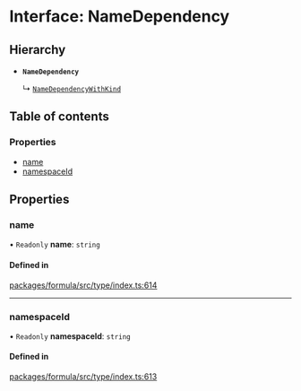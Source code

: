 # Interface: NameDependency

## Hierarchy

- **`NameDependency`**

  ↳ [`NameDependencyWithKind`](NameDependencyWithKind.md)

## Table of contents

### Properties

- [name](NameDependency.md#name)
- [namespaceId](NameDependency.md#namespaceid)

## Properties

### <a id="name" name="name"></a> name

• `Readonly` **name**: `string`

#### Defined in

[packages/formula/src/type/index.ts:614](https://github.com/mashcard/mashcard/blob/main/packages/formula/src/type/index.ts#L614)

___

### <a id="namespaceid" name="namespaceid"></a> namespaceId

• `Readonly` **namespaceId**: `string`

#### Defined in

[packages/formula/src/type/index.ts:613](https://github.com/mashcard/mashcard/blob/main/packages/formula/src/type/index.ts#L613)
